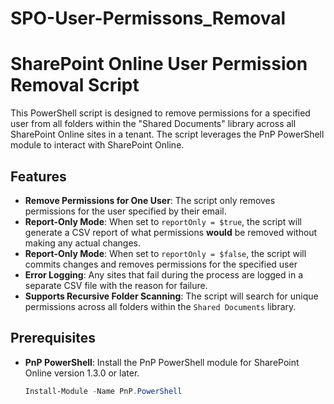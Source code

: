 # SPO-User-Permissons_Removal
# SharePoint Online User Permission Removal Script

This PowerShell script is designed to remove permissions for a specified user from all folders within the "Shared Documents" library across all SharePoint Online sites in a tenant. The script leverages the PnP PowerShell module to interact with SharePoint Online.

## Features

- **Remove Permissions for One User**: The script only removes permissions for the user specified by their email.
- **Report-Only Mode**: When set to `reportOnly = $true`, the script will generate a CSV report of what permissions **would** be removed without making any actual changes.
- **Report-Only Mode**: When set to `reportOnly = $false`, the script will commits changes and removes permissions for the specified user
- **Error Logging**: Any sites that fail during the process are logged in a separate CSV file with the reason for failure.
- **Supports Recursive Folder Scanning**: The script will search for unique permissions across all folders within the `Shared Documents` library.
  
## Prerequisites

- **PnP PowerShell**: Install the PnP PowerShell module for SharePoint Online version 1.3.0 or later.
  
  ```powershell
  Install-Module -Name PnP.PowerShell

